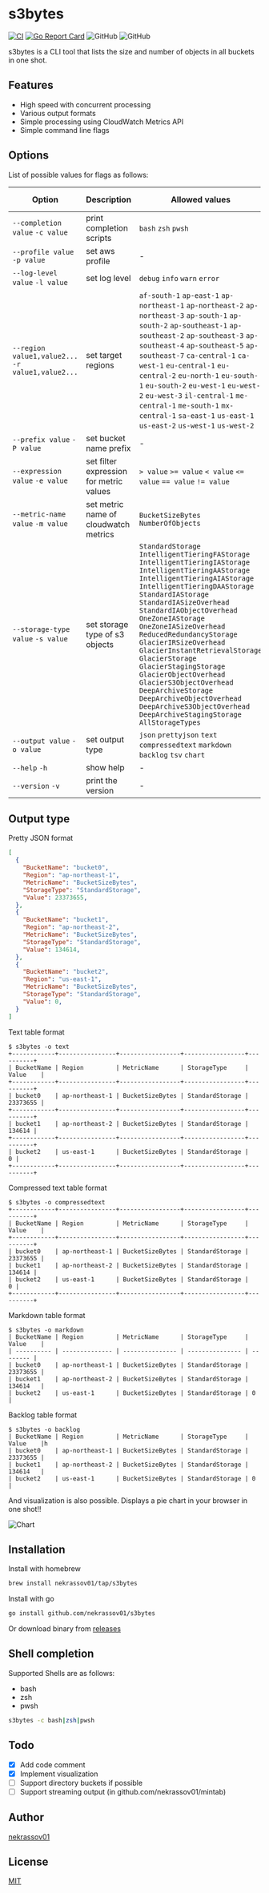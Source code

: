s3bytes
=======

[![CI](https://github.com/nekrassov01/s3bytes/actions/workflows/ci.yml/badge.svg)](https://github.com/nekrassov01/s3bytes/actions/workflows/ci.yml)
[![Go Report Card](https://goreportcard.com/badge/github.com/nekrassov01/s3bytes)](https://goreportcard.com/report/github.com/nekrassov01/s3bytes)
![GitHub](https://img.shields.io/github/license/nekrassov01/s3bytes)
![GitHub](https://img.shields.io/github/v/release/nekrassov01/s3bytes)

s3bytes is a CLI tool that lists the size and number of objects in all buckets in one shot.

Features
--------

- High speed with concurrent processing
- Various output formats
- Simple processing using CloudWatch Metrics API
- Simple command line flags

Options
-------

List of possible values for flags as follows:

| Option                                            | Description                             | Allowed values                                                                                                                                                                                                                                                                                                                                                                                                                                                                                                                                                                                           | Default value                                                                                                                             | Environment Variable  |
| ------------------------------------------------- | --------------------------------------- | -------------------------------------------------------------------------------------------------------------------------------------------------------------------------------------------------------------------------------------------------------------------------------------------------------------------------------------------------------------------------------------------------------------------------------------------------------------------------------------------------------------------------------------------------------------------------------------------------------- | ----------------------------------------------------------------------------------------------------------------------------------------- | --------------------- |
| `--completion value` `-c value`                   | print completion scripts                | `bash` `zsh` `pwsh`                                                                                                                                                                                                                                                                                                                                                                                                                                                                                                                                                                                      | -                                                                                                                                         | -                     |
| `--profile value` `-p value`                      | set aws profile                         | -                                                                                                                                                                                                                                                                                                                                                                                                                                                                                                                                                                                                        | -                                                                                                                                         | `AWS_PROFILE`         |
| `--log-level value` `-l value`                    | set log level                           | `debug` `info` `warn` `error`                                                                                                                                                                                                                                                                                                                                                                                                                                                                                                                                                                            | `info`                                                                                                                                    | `S3BYTES_LOG_LEVEL`   |
| `--region value1,value2...` `-r value1,value2...` | set target regions                      | `af-south-1` `ap-east-1` `ap-northeast-1` `ap-northeast-2` `ap-northeast-3` `ap-south-1` `ap-south-2` `ap-southeast-1` `ap-southeast-2` `ap-southeast-3` `ap-southeast-4` `ap-southeast-5` `ap-southeast-7` `ca-central-1` `ca-west-1` `eu-central-1` `eu-central-2` `eu-north-1` `eu-south-1` `eu-south-2` `eu-west-1` `eu-west-2` `eu-west-3` `il-central-1` `me-central-1` `me-south-1` `mx-central-1` `sa-east-1` `us-east-1` `us-east-2` `us-west-1` `us-west-2`                                                                                                                                    | [All regions with no opt-in](https://docs.aws.amazon.com/AWSEC2/latest/UserGuide/using-regions-availability-zones.html#concepts-regionsz) | -                     |
| `--prefix value` `-P value`                       | set bucket name prefix                  | -                                                                                                                                                                                                                                                                                                                                                                                                                                                                                                                                                                                                        | -                                                                                                                                         | -                     |
| `--expression value` `-e value`                   | set filter expression for metric values | `> value` `>= value` `< value` `<= value` `== value` `!= value`                                                                                                                                                                                                                                                                                                                                                                                                                                                                                                                                          | -                                                                                                                                         | -                     |
| `--metric-name value` `-m value`                  | set metric name of cloudwatch metrics   | `BucketSizeBytes` `NumberOfObjects`                                                                                                                                                                                                                                                                                                                                                                                                                                                                                                                                                                      | `BucketSizeBytes`                                                                                                                         | -                     |
| `--storage-type value` `-s value`                 | set storage type of s3 objects          | `StandardStorage` `IntelligentTieringFAStorage` `IntelligentTieringIAStorage` `IntelligentTieringAAStorage` `IntelligentTieringAIAStorage` `IntelligentTieringDAAStorage` `StandardIAStorage` `StandardIASizeOverhead` `StandardIAObjectOverhead` `OneZoneIAStorage` `OneZoneIASizeOverhead` `ReducedRedundancyStorage` `GlacierIRSizeOverhead` `GlacierInstantRetrievalStorage` `GlacierStorage` `GlacierStagingStorage` `GlacierObjectOverhead` `GlacierS3ObjectOverhead` `DeepArchiveStorage` `DeepArchiveObjectOverhead` `DeepArchiveS3ObjectOverhead` `DeepArchiveStagingStorage` `AllStorageTypes` | `StandardStorage`                                                                                                                         | -                     |
| `--output value` `-o value`                       | set output type                         | `json` `prettyjson` `text` `compressedtext` `markdown` `backlog` `tsv` `chart`                                                                                                                                                                                                                                                                                                                                                                                                                                                                                                                           | `text`                                                                                                                                    | `S3BYTES_OUTPUT_TYPE` |
| `--help` `-h`                                     | show help                               | -                                                                                                                                                                                                                                                                                                                                                                                                                                                                                                                                                                                                        | -                                                                                                                                         | -                     |
| `--version` `-v`                                  | print the version                       | -                                                                                                                                                                                                                                                                                                                                                                                                                                                                                                                                                                                                        | -                                                                                                                                         | -                     |

Output type
-----------

Pretty JSON format

```json
[
  {
    "BucketName": "bucket0",
    "Region": "ap-northeast-1",
    "MetricName": "BucketSizeBytes",
    "StorageType": "StandardStorage",
    "Value": 23373655,
  },
  {
    "BucketName": "bucket1",
    "Region": "ap-northeast-2",
    "MetricName": "BucketSizeBytes",
    "StorageType": "StandardStorage",
    "Value": 134614,
  },
  {
    "BucketName": "bucket2",
    "Region": "us-east-1",
    "MetricName": "BucketSizeBytes",
    "StorageType": "StandardStorage",
    "Value": 0,
  }
]
```

Text table format

```text
$ s3bytes -o text
+------------+----------------+-----------------+-----------------+----------+
| BucketName | Region         | MetricName      | StorageType     | Value    |
+------------+----------------+-----------------+-----------------+----------+
| bucket0    | ap-northeast-1 | BucketSizeBytes | StandardStorage | 23373655 |
+------------+----------------+-----------------+-----------------+----------+
| bucket1    | ap-northeast-2 | BucketSizeBytes | StandardStorage |   134614 |
+------------+----------------+-----------------+-----------------+----------+
| bucket2    | us-east-1      | BucketSizeBytes | StandardStorage |        0 |
+------------+----------------+-----------------+-----------------+----------+
```

Compressed text table format

```text
$ s3bytes -o compressedtext
+------------+----------------+-----------------+-----------------+----------+
| BucketName | Region         | MetricName      | StorageType     | Value    |
+------------+----------------+-----------------+-----------------+----------+
| bucket0    | ap-northeast-1 | BucketSizeBytes | StandardStorage | 23373655 |
| bucket1    | ap-northeast-2 | BucketSizeBytes | StandardStorage |   134614 |
| bucket2    | us-east-1      | BucketSizeBytes | StandardStorage |        0 |
+------------+----------------+-----------------+-----------------+----------+
```

Markdown table format

```text
$ s3bytes -o markdown
| BucketName | Region         | MetricName      | StorageType     | Value    |
| ---------- | -------------- | --------------- | --------------- | -------- |
| bucket0    | ap-northeast-1 | BucketSizeBytes | StandardStorage | 23373655 |
| bucket1    | ap-northeast-2 | BucketSizeBytes | StandardStorage | 134614   |
| bucket2    | us-east-1      | BucketSizeBytes | StandardStorage | 0        |
```

Backlog table format

```text
$ s3bytes -o backlog
| BucketName | Region         | MetricName      | StorageType     | Value    |h
| bucket0    | ap-northeast-1 | BucketSizeBytes | StandardStorage | 23373655 |
| bucket1    | ap-northeast-2 | BucketSizeBytes | StandardStorage | 134614   |
| bucket2    | us-east-1      | BucketSizeBytes | StandardStorage | 0        |
```

And visualization is also possible. Displays a pie chart in your browser in one shot!!

![Chart](_assets/chart.png)

Installation
------------

Install with homebrew

```sh
brew install nekrassov01/tap/s3bytes
```

Install with go

```sh
go install github.com/nekrassov01/s3bytes
```

Or download binary from [releases](https://github.com/nekrassov01/s3bytes/releases)

Shell completion
----------------

Supported Shells are as follows:

- bash
- zsh
- pwsh

```sh
s3bytes -c bash|zsh|pwsh
```

Todo
----

- [x] Add code comment
- [x] Implement visualization
- [ ] Support directory buckets if possible
- [ ] Support streaming output (in github.com/nekrassov01/mintab)

Author
------

[nekrassov01](https://github.com/nekrassov01)

License
-------

[MIT](https://github.com/nekrassov01/s3bytes/blob/main/LICENSE)
